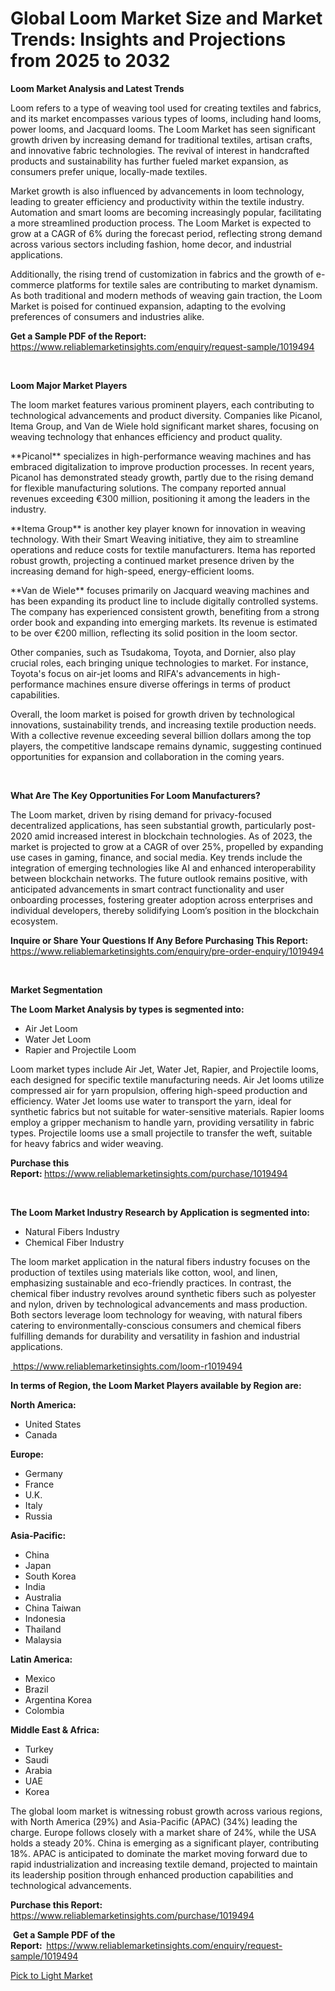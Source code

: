 <p><h1>Global Loom Market Size and Market Trends: Insights and Projections from 2025 to 2032</h1></p><p><strong>Loom Market Analysis and Latest Trends</strong></p>
<p><p>Loom refers to a type of weaving tool used for creating textiles and fabrics, and its market encompasses various types of looms, including hand looms, power looms, and Jacquard looms. The Loom Market has seen significant growth driven by increasing demand for traditional textiles, artisan crafts, and innovative fabric technologies. The revival of interest in handcrafted products and sustainability has further fueled market expansion, as consumers prefer unique, locally-made textiles.</p><p>Market growth is also influenced by advancements in loom technology, leading to greater efficiency and productivity within the textile industry. Automation and smart looms are becoming increasingly popular, facilitating a more streamlined production process. The Loom Market is expected to grow at a CAGR of 6% during the forecast period, reflecting strong demand across various sectors including fashion, home decor, and industrial applications.</p><p>Additionally, the rising trend of customization in fabrics and the growth of e-commerce platforms for textile sales are contributing to market dynamism. As both traditional and modern methods of weaving gain traction, the Loom Market is poised for continued expansion, adapting to the evolving preferences of consumers and industries alike.</p></p>
<p><strong>Get a Sample PDF of the Report:&nbsp;</strong> <a href="https://www.reliablemarketinsights.com/enquiry/request-sample/1019494?utm_campaign=3196&utm_medium=2&utm_source=Github&utm_content=ia&utm_term=08042025&utm_id=loom">https://www.reliablemarketinsights.com/enquiry/request-sample/1019494</a></p>
<p>&nbsp;</p>
<p><strong>Loom Major Market Players</strong></p>
<p><p>The loom market features various prominent players, each contributing to technological advancements and product diversity. Companies like Picanol, Itema Group, and Van de Wiele hold significant market shares, focusing on weaving technology that enhances efficiency and product quality.</p><p>**Picanol** specializes in high-performance weaving machines and has embraced digitalization to improve production processes. In recent years, Picanol has demonstrated steady growth, partly due to the rising demand for flexible manufacturing solutions. The company reported annual revenues exceeding €300 million, positioning it among the leaders in the industry.</p><p>**Itema Group** is another key player known for innovation in weaving technology. With their Smart Weaving initiative, they aim to streamline operations and reduce costs for textile manufacturers. Itema has reported robust growth, projecting a continued market presence driven by the increasing demand for high-speed, energy-efficient looms.</p><p>**Van de Wiele** focuses primarily on Jacquard weaving machines and has been expanding its product line to include digitally controlled systems. The company has experienced consistent growth, benefiting from a strong order book and expanding into emerging markets. Its revenue is estimated to be over €200 million, reflecting its solid position in the loom sector.</p><p>Other companies, such as Tsudakoma, Toyota, and Dornier, also play crucial roles, each bringing unique technologies to market. For instance, Toyota's focus on air-jet looms and RIFA's advancements in high-performance machines ensure diverse offerings in terms of product capabilities.</p><p>Overall, the loom market is poised for growth driven by technological innovations, sustainability trends, and increasing textile production needs. With a collective revenue exceeding several billion dollars among the top players, the competitive landscape remains dynamic, suggesting continued opportunities for expansion and collaboration in the coming years.</p></p>
<p>&nbsp;</p>
<p><strong>What Are The Key Opportunities For Loom Manufacturers?</strong></p>
<p><p>The Loom market, driven by rising demand for privacy-focused decentralized applications, has seen substantial growth, particularly post-2020 amid increased interest in blockchain technologies. As of 2023, the market is projected to grow at a CAGR of over 25%, propelled by expanding use cases in gaming, finance, and social media. Key trends include the integration of emerging technologies like AI and enhanced interoperability between blockchain networks. The future outlook remains positive, with anticipated advancements in smart contract functionality and user onboarding processes, fostering greater adoption across enterprises and individual developers, thereby solidifying Loom’s position in the blockchain ecosystem.</p></p>
<p><strong>Inquire or Share Your Questions If Any Before Purchasing This Report:</strong> <a href="https://www.reliablemarketinsights.com/enquiry/pre-order-enquiry/1019494?utm_campaign=3196&utm_medium=2&utm_source=Github&utm_content=ia&utm_term=08042025&utm_id=loom">https://www.reliablemarketinsights.com/enquiry/pre-order-enquiry/1019494</a></p>
<p>&nbsp;</p>
<p><strong>Market Segmentation</strong></p>
<p><strong>The Loom Market Analysis by types is segmented into:</strong></p>
<p><ul><li>Air Jet Loom</li><li>Water Jet Loom</li><li>Rapier and Projectile Loom</li></ul></p>
<p><p>Loom market types include Air Jet, Water Jet, Rapier, and Projectile looms, each designed for specific textile manufacturing needs. Air Jet looms utilize compressed air for yarn propulsion, offering high-speed production and efficiency. Water Jet looms use water to transport the yarn, ideal for synthetic fabrics but not suitable for water-sensitive materials. Rapier looms employ a gripper mechanism to handle yarn, providing versatility in fabric types. Projectile looms use a small projectile to transfer the weft, suitable for heavy fabrics and wider weaving.</p></p>
<p><strong>Purchase this Report:&nbsp;</strong><a href="https://www.reliablemarketinsights.com/purchase/1019494?utm_campaign=3196&utm_medium=2&utm_source=Github&utm_content=ia&utm_term=08042025&utm_id=loom">https://www.reliablemarketinsights.com/purchase/1019494</a></p>
<p>&nbsp;</p>
<p><strong>The Loom Market Industry Research by Application is segmented into:</strong></p>
<p><ul><li>Natural Fibers Industry</li><li>Chemical Fiber Industry</li></ul></p>
<p><p>The loom market application in the natural fibers industry focuses on the production of textiles using materials like cotton, wool, and linen, emphasizing sustainable and eco-friendly practices. In contrast, the chemical fiber industry revolves around synthetic fibers such as polyester and nylon, driven by technological advancements and mass production. Both sectors leverage loom technology for weaving, with natural fibers catering to environmentally-conscious consumers and chemical fibers fulfilling demands for durability and versatility in fashion and industrial applications.</p></p>
<p><a href="https://www.reliablemarketinsights.com/loom-r1019494?utm_campaign=3196&utm_medium=2&utm_source=Github&utm_content=ia&utm_term=08042025&utm_id=loom">&nbsp;https://www.reliablemarketinsights.com/loom-r1019494</a></p>
<p><strong>In terms of Region, the Loom Market Players available by Region are:</strong></p>
<p>
    <p> <strong> North America: </strong>
        <ul>
            <li>United States</li>
            <li>Canada</li>
        </ul>
        </p> 
    <p> <strong> Europe: </strong>
        <ul>
            <li>Germany</li>
            <li>France</li>
            <li>U.K.</li>
            <li>Italy</li>
            <li>Russia</li>
        </ul>
        </p> 
    <p> <strong> Asia-Pacific: </strong>
        <ul>
            <li>China</li>
            <li>Japan</li>
            <li>South Korea</li>
            <li>India</li>
            <li>Australia</li>
            <li>China Taiwan</li>
            <li>Indonesia</li>
            <li>Thailand</li>
            <li>Malaysia</li>
        </ul>
        </p> 
    <p> <strong> Latin America: </strong>
        <ul>
            <li>Mexico</li>
            <li>Brazil</li>
            <li>Argentina Korea</li>
            <li>Colombia</li>
        </ul>
        </p> 
    <p> <strong> Middle East & Africa: </strong>
        <ul>
            <li>Turkey</li>
            <li>Saudi</li>
            <li>Arabia</li>
            <li>UAE</li>
            <li>Korea</li>
        </ul>
    </p>
    </p>
<p><p>The global loom market is witnessing robust growth across various regions, with North America (29%) and Asia-Pacific (APAC) (34%) leading the charge. Europe follows closely with a market share of 24%, while the USA holds a steady 20%. China is emerging as a significant player, contributing 18%. APAC is anticipated to dominate the market moving forward due to rapid industrialization and increasing textile demand, projected to maintain its leadership position through enhanced production capabilities and technological advancements.</p></p>
<p><strong>Purchase this Report: </strong><a href="https://www.reliablemarketinsights.com/purchase/1019494?utm_campaign=3196&utm_medium=2&utm_source=Github&utm_content=ia&utm_term=08042025&utm_id=loom">https://www.reliablemarketinsights.com/purchase/1019494</a></p>
<p>&nbsp;<strong>Get a Sample PDF of the Report:&nbsp;&nbsp;</strong><a href="https://www.reliablemarketinsights.com/enquiry/request-sample/1019494?utm_campaign=3196&utm_medium=2&utm_source=Github&utm_content=ia&utm_term=08042025&utm_id=loom">https://www.reliablemarketinsights.com/enquiry/request-sample/1019494</a></p>
<p><strong></strong></p>
<p><p><a href="https://github.com/izetajhazuga/Market-Research-Report-List-1/blob/main/pick-to-light-market.md?utm_campaign=3196&utm_medium=2&utm_source=Github&utm_content=ia&utm_term=08042025&utm_id=loom">Pick to Light Market</a></p></p>